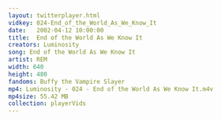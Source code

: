 ```yaml
---
layout: twitterplayer.html
vidkey: 024-End_of_the_World_As_We_Know_It
date:   2002-04-12 10:00:00
title:  End of the World As We Know It
creators: Luminosity
song: End of the World As We Know It
artist: REM
width: 640
height: 480
fandoms: Buffy the Vampire Slayer
mp4: Luminosity - 024 - End of the World As We Know It.m4v
mp4size: 55.42 MB
collection: playerVids
---
```


  <div>
  
  </div>
  